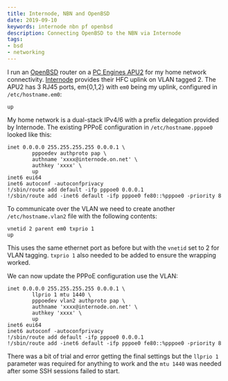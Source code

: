 ```yaml
---
title: Internode, NBN and OpenBSD
date: 2019-09-10
keywords: internode nbn pf openbsd
description: Connecting OpenBSD to the NBN via Internode
tags:
- bsd
- networking
---
```


I run an [OpenBSD](https://www.openbsd.org) router on a [PC Engines
APU2](https://pcengines.ch/apu2.htm) for my home network connectivity.
[Internode](https://internode.on.net) provides their HFC uplink on VLAN tagged
2. The APU2 has 3 RJ45 ports, em{0,1,2} with `em0` being my uplink, configured
   in `/etc/hostname.em0`:

```shell
up
```

My home network is a dual-stack IPv4/6 with a prefix delegation provided by
Internode. The existing PPPoE configuration in `/etc/hostname.pppoe0` looked
like this:

```shell
inet 0.0.0.0 255.255.255.255 0.0.0.1 \
        pppoedev authproto pap \
        authname 'xxxx@internode.on.net' \
        authkey 'xxxx' \
        up
inet6 eui64
inet6 autoconf -autoconfprivacy
!/sbin/route add default -ifp pppoe0 0.0.0.1
!/sbin/route add -inet6 default -ifp pppoe0 fe80::%pppoe0 -priority 8
```

To communicate over the VLAN we need to create another `/etc/hostname.vlan2`
file with the following contents:

```shell
vnetid 2 parent em0 txprio 1
up
```

This uses the same ethernet port as before but with the `vnetid` set to 2 for
VLAN tagging. `txprio 1` also needed to be added to ensure the wrapping worked.

We can now update the PPPoE configuration use the VLAN:

```shell
inet 0.0.0.0 255.255.255.255 0.0.0.1 \
        llprio 1 mtu 1440 \
        pppoedev vlan2 authproto pap \
        authname 'xxxx@internode.on.net' \
        authkey 'xxxx' \
        up
inet6 eui64
inet6 autoconf -autoconfprivacy
!/sbin/route add default -ifp pppoe0 0.0.0.1
!/sbin/route add -inet6 default -ifp pppoe0 fe80::%pppoe0 -priority 8
```

There was a bit of trial and error getting the final settings but the `llprio 1`
parameter was required for anything to work and the `mtu 1440` was needed
after some SSH sessions failed to start.
